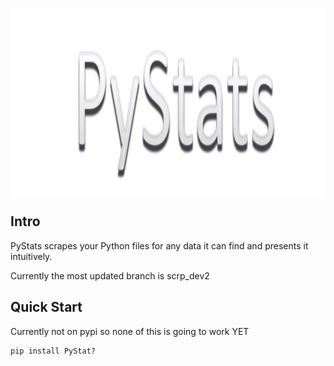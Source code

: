 <p align="center">
 <img src="https://github.com/DamnUi/PyStats/blob/main/PyStas.png" align="middle" width = "900" height = "300"/>
<p align="center">

## Intro
PyStats scrapes your Python files for any data it can find and presents it intuitively.

Currently the most updated branch is scrp_dev2

## Quick Start
Currently not on pypi so none of this is going to work YET
```py
pip install PyStat?
```


